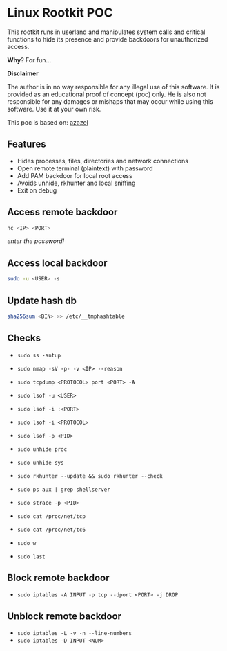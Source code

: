 # Linux Rootkit POC

This rootkit runs in userland and manipulates system calls and critical functions to hide its presence and provide backdoors for unauthorized access.

**Why**? For fun...

**Disclaimer**

The author is in no way responsible for any illegal use of this software. It is provided as an educational proof of concept (poc) only. He is also not responsible for any damages or mishaps that may occur while using this software. Use it at your own risk.

This poc is based on: [azazel](https://github.com/chokepoint/azazel)

## Features

- Hides processes, files, directories and network connections
- Open remote terminal (plaintext) with password
- Add PAM backdoor for local root access
- Avoids unhide, rkhunter and local sniffing
- Exit on debug

## Access remote backdoor

```sh
nc <IP> <PORT>
```
*enter the password!*

## Access local backdoor

```sh
sudo -u <USER> -s
```

## Update hash db 

```sh
sha256sum <BIN> >> /etc/__tmphashtable
```

## Checks

- `sudo ss -antup`

- `sudo nmap -sV -p- -v <IP> --reason`

- `sudo tcpdump <PROTOCOL> port <PORT> -A`

- `sudo lsof -u <USER>`
- `sudo lsof -i :<PORT>`
- `sudo lsof -i <PROTOCOL>`
- `sudo lsof -p <PID>`

- `sudo unhide proc`
- `sudo unhide sys`

- `sudo rkhunter --update && sudo rkhunter --check`

- `sudo ps aux | grep shellserver`

- `sudo strace -p <PID>`

- `sudo cat /proc/net/tcp`
- `sudo cat /proc/net/tc6`

- `sudo w`

- `sudo last`

## Block remote backdoor

- `sudo iptables -A INPUT -p tcp --dport <PORT> -j DROP`

## Unblock remote backdoor

- `sudo iptables -L -v -n --line-numbers`
- `sudo iptables -D INPUT <NUM>`

